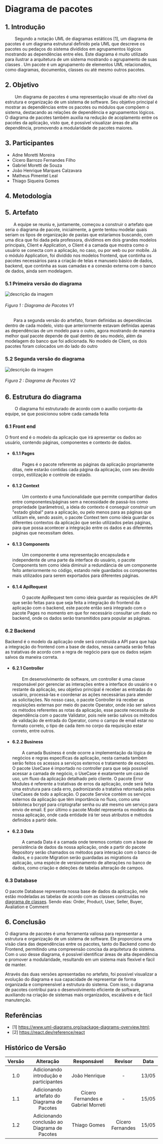 # Diagrama de pacotes

## 1. Introdução

&emsp;&emsp; Segundo a notação UML de diagramas estáticos [1], um diagrama de pacotes é um diagrama estrutural definido pela UML que descreve os pacotes ou pedaços do sistema divididos em agrupamentos lógicos mostrando as dependências entre eles. Este diagrama é muito utilizado para ilustrar a arquitetura de um sistema mostrando o agrupamento de suas classes . Um pacote é um agrupamento de elementos UML relacionados, como diagramas, documentos, classes ou até mesmo outros pacotes.

## 2. Objetivo

&emsp;&emsp; Um diagrama de pacotes é uma representação visual de alto nível da estrutura e organização de um sistema de software. Seu objetivo principal é mostrar as dependências entre os pacotes ou módulos que compõem o sistema, destacando as relações de dependência e agrupamentos lógicos. O diagrama de pacotes também auxilia na redução de acoplamento entre os pacotes da aplicação, visto que, é possível visualizar áreas de alta dependência, promovendo a modularidade de pacotes maiores.

## 3. Participantes

- Adne Moretti Moreira
- Cícero Barrozo Fernandes Filho
- Gabriel Moretti de Souza
- João Henrique Marques Calzavara
- Matheus Pimentel Leal
- Thiago Siqueira Gomes

## 4. Metodologia

## 5. Artefato

&emsp;&emsp;A equipe se reuniu e, juntamente, começou a construir o artefato que seria o diagrama de pacote, inicialmente, a gente tentou modelar quais seriam os tipos de organização de pastas que estaríamos buscando, com uma dica que foi dada pela professora, dividimos em dois grandes modelos principais, Client e Application, o Client é a camada que mostra como o usuário se conecta com a aplicação, no caso, ou por web ou por mobile. Já o módulo Application, foi dividido nos modelos frontend, que continha os pacotes necessários para a criação de telas e manuseio básico de dados, backend, que continha as suas camadas e a conexão externa com o banco de dados, ainda sem modelagem.

### 5.1 Primeira versão do diagrama

<div style="display: center; align-items: center;">
  <img src="Assets/diagramas/PacotesV1.png" alt="descrição da imagem" style="margin-right: 20px;"/>
  <div style="flex-grow: 1;">
    <h6 style="text-align: flex;">
    Figura 1 : Diagrama de Pacotes V1
    </h6>
  </div>
</div>

&emsp;&emsp;Para a segunda versão do artefato, foram definidas as dependências dentro de cada modelo, visto que anteriormente estavam definidas apenas as dependências de um modelo para o outro, agora mostrando de maneira melhor qual pacote depende de qual dentro de seu modelo, além da modelagem do banco que foi adicionada. No modelo de Client, os dois pacotes foram colocados um do lado do outro

### 5.2 Segunda versão do diagrama

<div style="display: center; align-items: center;">
  <img src="Assets/diagramas/PacotesV2.png" alt="descrição da imagem" style="margin-right: 20px;"/>
  <div style="flex-grow: 1;">
    <h6 style="text-align: flex;">
    Figura 2 : Diagrama de Pacotes V2
    </h6>
  </div>
</div>

## 6. Estrutura do diagrama

&emsp;&emsp; O diagrama foi estruturado de acordo com o auxílio conjunto da equipe, se que posicionou sobre cada camada feita

### 6.1 Front end

O front end é o modelo da aplicação que irá apresentar os dados ao usuário, contendo páginas, componentes e contexto de dados.

- #### 6.1.1 Pages
  &emsp;&emsp; Pages é o pacote referente as páginas da aplicação propriamente ditas, nele estarão contidas cada página da aplicação, com seu devido corpo, estilização e controle de estado.
- #### 6.1.2 Context

  &emsp;&emsp; Um contexto é uma funcionalidade que permite compartilhar dados entre componentes/páginas sem a necessidade de passá-los como propriedade (parâmetros), a ideia do contexto é conseguir construir um "estado global" para a aplicação, ou pelo menos para as páginas que utilizam ele, sendo assim, o pacote Context tem como ideia guardar os diferentes contextos da aplicação que serão utilizados pelas páginas, para que possa acontecer a integração entre os dados e as diferentes páginas que necessitam deles.

- #### 6.1.3 Components

  &emsp;&emsp; Um componente é uma representação encapsulada e independente de uma parte da interface do usuário, o pacote Components tem como ideia diminuir a redundância de um componente feito anteriormente no código, estando nele guardados os componentes mais utilizados para serem exportados para diferentes páginas.

- #### 6.1.4 ApiRequest
  &emsp;&emsp; O pacote ApiRequest tem como ideia guardar as requisições de API que serão feitas para que seja feita a integração do frontend da aplicação com o backend, este pacote então será integrado com o pacote Pages no momento em que for necessário consultar um dado no backend, onde os dados serão transmitidos para popular as páginas.

### 6.2 Backend

Backend é o modelo da aplicação onde será construída a API para que haja a integração do frontend com a base de dados, nessa camada serão feitas as tratativas de acordo com a regra de negócio para que os dados sejam salvos da maneira correta.

- #### 6.2.1 Controller

  &emsp;&emsp; Em desenvolvimento de software, um controller é uma classe responsável por gerenciar as interações entre a interface do usuário e o restante da aplicação, seu objetivo principal é receber as entradas do usuário, processá-las e coordenar as ações necessárias para atender as solicitações. No nosso caso, o pacote Controller irá receber as requisições externas por meio do pacote Operator, onde irão ser salvos os métodos referentes as rotas da aplicação, esse pacote necessita de dependência com o pacote Validator, pois nele serão salvos os métodos de validação de entrada do Operator, como o campo de email estar no formato correto, o tipo de cada item no corpo da requisição estar correto, entre outros.

- #### 6.2.2 Business

  &emsp;&emsp; A camada Business é onde ocorre a implementação da lógica de negócios e regras específicas da aplicação, nesta camada também serão feitos os acessos a serviços externos e tratamento de exceções. O pacote UseCase é importado no controller para que seja possível acessar a camada de negócio, o UseCase é exatamente um caso de uso, um fluxo da aplicação detalhado pelo cliente. O pacote Error Modules é referente a tratativas de erros da aplicação, onde será feita uma estrutura para cada erro, padronizando a tratativa retornada pelos UseCases de todo a aplicação. O pacote Service contém os serviços externos da aplicação que têm importância no fluxo, como uma biblioteca bcrypt para criptografar senha ou até mesmo um serviço para envio de email. E por último o pacote Model representa os modelos da nossa aplicação, onde cada entidade irá ter seus atributos e métodos definidos a partir dele.

- #### 6.2.3 Data
  &emsp;&emsp; A camada Data é a camada onde teremos contato com a base de persistência de dados da nossa aplicação, onde a partir do pacote Repository serão chamados os métodos para interação com o banco de dados, e o pacote Migration serão guardadas as migrations da aplicação, uma espécie de versionamento de alterações no banco de dados, como criação e deleções de tabelas alteração de campos.

### 6.3 Database

O pacote Database representa nossa base de dados da aplicação, nele estão modeladas as tabelas de acordo com as classes construídas no [diagrama de classes](Modelagem/Estaticos/classes.md). Sendo elas: Order, Product, User, Seller, Buyer, Avaliation e Comment


##  6. Conclusão

O diagrama de pacotes é uma ferramenta valiosa para representar a estrutura e organização de um sistema de software. Ele proporciona uma visão clara das dependências entre os pacotes, tanto do Backend como do Frontend, permitindo uma compreensão concisa da arquitetura do sistema. Com o uso desse diagrama, é possível identificar áreas de alta dependência e promover a modularidade, resultando em um sistema mais flexível e fácil de manter. 

Através das duas versões apresentadas no artefato, foi possível visualizar a evolução do diagrama e sua capacidade de representar de forma organizada e compreensível a estrutura do sistema. Com isso, o diagrama de pacotes contribui para o desenvolvimento eficiente de software, auxiliando na criação de sistemas mais organizados, escaláveis e de fácil manutenção.

## Referências

- [1] https://www.uml-diagrams.org/package-diagrams-overview.html;
- [2] https://react.dev/reference/react

## Histórico de Versão

| Versão |                  Alteração                  |   Responsável    | Revisor | Data  |
| :----: | :-----------------------------------------: | :--------------: | :-----: | :---: |
|  1.0   |   Adicionando introdução e participantes    |  João Henrique   |    -    | 13/05 |
|  1.1   | Adicionando artefato do Diagrama de Pacotes | Cícero Fernandes e Gabriel Morreti |    -    | 15/05 |
|  1.2   | Adicionando conclusão ao Diagrama de Pacotes | Thiago Gomes |  Cícero Fernandes  | 15/05 |

